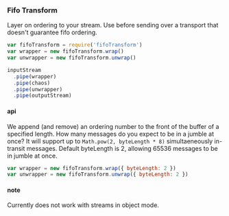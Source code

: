 ### Fifo Transform

Layer on ordering to your stream.
Use before sending over a transport that doesn't guarantee fifo ordering.


```js
var fifoTransform = require('fifoTransform')
var wrapper = new fifoTransform.wrap()
var unwrapper = new fifoTransform.unwrap()

inputStream
  .pipe(wrapper)
  .pipe(chaos)
  .pipe(unwrapper)
  .pipe(outputStream)
```

#### api

We append (and remove) an ordering number to the front of the buffer of a specified length.
How many messages do you expect to be in a jumble at once?
It will support up to `Math.pow(2, byteLength * 8)` simultaeneously in-transit messages.
Default byteLength is 2, allowing 65536 messages to be in jumble at once.

```js
var wrapper = new fifoTransform.wrap({ byteLength: 2 })
var unwrapper = new fifoTransform.unwrap({ byteLength: 2 })
```

#### note

Currently does not work with streams in object mode.
